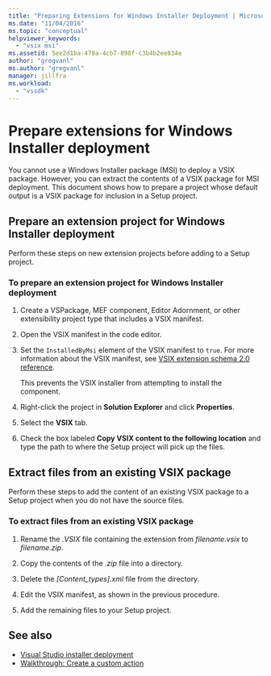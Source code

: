 ```yaml
---
title: "Preparing Extensions for Windows Installer Deployment | Microsoft Docs"
ms.date: "11/04/2016"
ms.topic: "conceptual"
helpviewer_keywords:
  - "vsix msi"
ms.assetid: 5ee2d1ba-478a-4cb7-898f-c3b4b2ee834e
author: "gregvanl"
ms.author: "gregvanl"
manager: jillfra
ms.workload:
  - "vssdk"
---
```

# Prepare extensions for Windows Installer deployment
You cannot use a Windows Installer package (MSI) to deploy a VSIX package. However, you can extract the contents of a VSIX package for MSI deployment. This document shows how to prepare a project whose default output is a VSIX package for inclusion in a Setup project.

## Prepare an extension project for Windows Installer deployment
 Perform these steps on new extension projects before adding to a Setup project.

### To prepare an extension project for Windows Installer deployment

1.  Create a VSPackage, MEF component, Editor Adornment, or other extensibility project type that includes a VSIX manifest.

2.  Open the VSIX manifest in the code editor.

3.  Set the `InstalledByMsi` element of the VSIX manifest to `true`. For more information about the VSIX manifest, see [VSIX extension schema 2.0 reference](../extensibility/vsix-extension-schema-2-0-reference.md).

     This prevents the VSIX installer from attempting to install the component.

4.  Right-click the project in **Solution Explorer** and click **Properties**.

5.  Select the **VSIX** tab.

6.  Check the box labeled **Copy VSIX content to the following location** and type the path to where the Setup project will pick up the files.

## Extract files from an existing VSIX package
 Perform these steps to add the content of an existing VSIX package to a Setup project when you do not have the source files.

### To extract files from an existing VSIX package

1.  Rename the *.VSIX* file containing the extension from *filename.vsix* to *filename.zip*.

2.  Copy the contents of the *.zip* file into a directory.

3.  Delete the *[Content_types].xml* file from the directory.

4.  Edit the VSIX manifest, as shown in the previous procedure.

5.  Add the remaining files to your Setup project.

## See also
- [Visual Studio installer deployment](https://msdn.microsoft.com/library/121be21b-b916-43e2-8f10-8b080516d2a0)
- [Walkthrough: Create a custom action](/previous-versions/visualstudio/visual-studio-2010/d9k65z2d(v=vs.100))